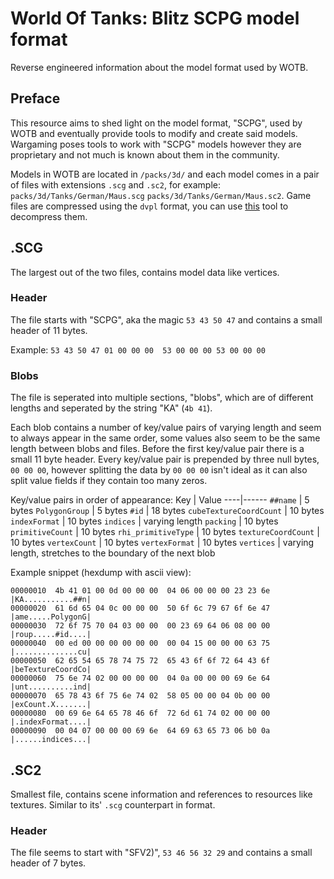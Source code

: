# World Of Tanks: Blitz SCPG model format
Reverse engineered information about the model format used by WOTB.

## Preface
This resource aims to shed light on the model format, "SCPG", used by WOTB and eventually provide tools to modify and create said models. Wargaming poses tools to work with "SCPG" models however they are proprietary and not much is known about them in the community.

Models in WOTB are located in `/packs/3d/` and each model comes in a pair of files with extensions `.scg` and `.sc2`, for example: `packs/3d/Tanks/German/Maus.scg` `packs/3d/Tanks/German/Maus.sc2`. Game files are compressed using the `dvpl` format, you can use [this](https://github.com/Tankerch/DVPL_Converter) tool to decompress them.

## .SCG
The largest out of the two files, contains model data like vertices.
### Header
The file starts with "SCPG", aka the magic `53 43 50 47` and contains a small header of 11 bytes.

Example: `53 43 50 47 01 00 00 00  53 00 00 00 53 00 00 00`
### Blobs
The file is seperated into multiple sections, "blobs", which are of different lengths and seperated by the string "KA" (`4b 41`).

Each blob contains a number of key/value pairs of varying length and seem to always appear in the same order, some values also seem to be the same length between blobs and files. Before the first key/value pair there is a small 11 byte header. Every key/value pair is prepended by three null bytes, `00 00 00`, however splitting the data by `00 00 00` isn't ideal as it can also split value fields if they contain too many zeros.

Key/value pairs in order of appearance:
Key | Value
----|------
`##name`                | 5 bytes
`PolygonGroup`          | 5 bytes
`#id`                   | 18 bytes
`cubeTextureCoordCount` | 10 bytes
`indexFormat`           | 10 bytes
`indices`               | varying length
`packing`               | 10 bytes
`primitiveCount`        | 10 bytes
`rhi_primitiveType`     | 10 bytes
`textureCoordCount`     | 10 bytes
`vertexCount`           | 10 bytes
`vertexFormat`          | 10 bytes
`vertices`              | varying length, stretches to the boundary of the next blob

Example snippet (hexdump with ascii view):
```
00000010  4b 41 01 00 0d 00 00 00  04 06 00 00 00 23 23 6e  |KA...........##n|
00000020  61 6d 65 04 0c 00 00 00  50 6f 6c 79 67 6f 6e 47  |ame.....PolygonG|
00000030  72 6f 75 70 04 03 00 00  00 23 69 64 06 08 00 00  |roup.....#id....|
00000040  00 ed 00 00 00 00 00 00  00 04 15 00 00 00 63 75  |..............cu|
00000050  62 65 54 65 78 74 75 72  65 43 6f 6f 72 64 43 6f  |beTextureCoordCo|
00000060  75 6e 74 02 00 00 00 00  04 0a 00 00 00 69 6e 64  |unt..........ind|
00000070  65 78 43 6f 75 6e 74 02  58 05 00 00 04 0b 00 00  |exCount.X.......|
00000080  00 69 6e 64 65 78 46 6f  72 6d 61 74 02 00 00 00  |.indexFormat....|
00000090  00 04 07 00 00 00 69 6e  64 69 63 65 73 06 b0 0a  |......indices...|
```

## .SC2
Smallest file, contains scene information and references to resources like textures. Similar to its' `.scg` counterpart in format.
### Header
The file seems to start with "SFV2)", `53 46 56 32 29` and contains a small header of 7 bytes.
